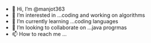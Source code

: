 - 👋 Hi, I’m @manjot363
- 👀 I’m interested in ...coding and working on algorithms
- 🌱 I’m currently learning ...coding languages
- 💞️ I’m looking to collaborate on ...java progrmas
- 📫 How to reach me ...

<!---
manjot363/manjot363 is a ✨ special ✨ repository because its `README.md` (this file) appears on your GitHub profile.
You can click the Preview link to take a look at your changes.
--->
